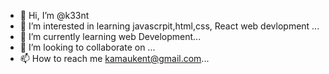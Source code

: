 - 👋 Hi, I’m @k33nt
- 👀 I’m interested in learning javascrpit,html,css, React web devlopment ...
- 🌱 I’m currently learning web Development...
- 💞️ I’m looking to collaborate on ...
- 📫 How to reach me kamaukent@gmail.com...

<!---
k33nt/k33nt is a ✨ special ✨ repository because its `README.md` (this file) appears on your GitHub profile.
You can click the Preview link to take a look at your changes.
--->
